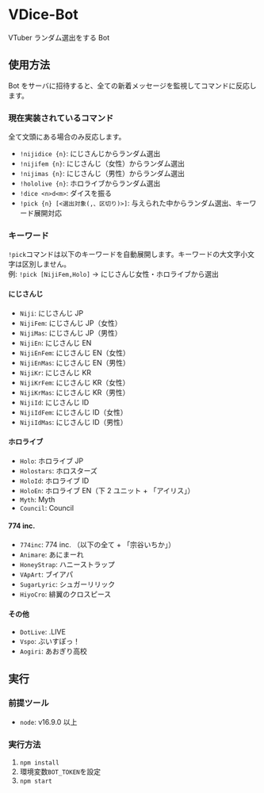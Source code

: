 # VDice-Bot

VTuber ランダム選出をする Bot

## 使用方法

Bot をサーバに招待すると、全ての新着メッセージを監視してコマンドに反応します。

### 現在実装されているコマンド

全て文頭にある場合のみ反応します。

- `!nijidice {n}`: にじさんじからランダム選出
- `!nijifem {n}`: にじさんじ（女性）からランダム選出
- `!nijimas {n}`: にじさんじ（男性）からランダム選出
- `!hololive {n}`: ホロライブからランダム選出
- `!dice <n>d<m>`: ダイスを振る
- `!pick {n} [<選出対象(,、区切り)>]`: 与えられた中からランダム選出、キーワード展開対応

### キーワード

`!pick`コマンドは以下のキーワードを自動展開します。キーワードの大文字小文字は区別しません。  
例: `!pick [NijiFem,Holo]` → にじさんじ女性・ホロライブから選出

#### にじさんじ

- `Niji`: にじさんじ JP
- `NijiFem`: にじさんじ JP（女性）
- `NijiMas`: にじさんじ JP（男性）
- `NijiEn`: にじさんじ EN
- `NijiEnFem`: にじさんじ EN（女性）
- `NijiEnMas`: にじさんじ EN（男性）
- `NijiKr`: にじさんじ KR
- `NijiKrFem`: にじさんじ KR（女性）
- `NijiKrMas`: にじさんじ KR（男性）
- `NijiId`: にじさんじ ID
- `NijiIdFem`: にじさんじ ID（女性）
- `NijiIdMas`: にじさんじ ID（男性）

#### ホロライブ

- `Holo`: ホロライブ JP
- `Holostars`: ホロスターズ
- `HoloId`: ホロライブ ID
- `HoloEn`: ホロライブ EN（下 2 ユニット + 「アイリス」）
- `Myth`: Myth
- `Council`: Council

#### 774 inc.

- `774inc`: 774 inc. （以下の全て + 「宗谷いちか」）
- `Animare`: あにまーれ
- `HoneyStrap`: ハニーストラップ
- `VApArt`: ブイアパ
- `SugarLyric`: シュガーリリック
- `HiyoCro`: 緋翼のクロスピース

#### その他

- `DotLive`: .LIVE
- `Vspo`: ぶいすぽっ！
- `Aogiri`: あおぎり高校

## 実行

### 前提ツール

- `node`: v16.9.0 以上

### 実行方法

1. `npm install`
2. 環境変数`BOT_TOKEN`を設定
3. `npm start`
